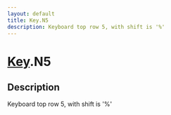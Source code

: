 ```yaml
---
layout: default
title: Key.N5
description: Keyboard top row 5, with shift is '%'
---
```

# [Key]({{site.url}}/Pages/Reference/Key.html).N5

## Description
Keyboard top row 5, with shift is '%'

